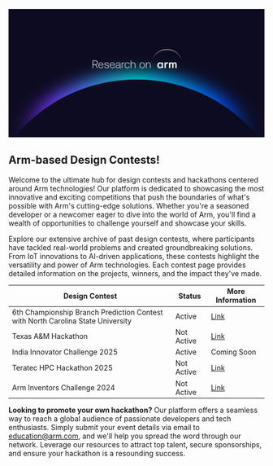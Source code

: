 
![research_banner](../images/Research_on_arm_banner.png)

## Arm-based Design Contests!

Welcome to the ultimate hub for design contests and hackathons centered around Arm technologies! Our platform is dedicated to showcasing the most innovative and exciting competitions that push the boundaries of what's possible with Arm's cutting-edge solutions. Whether you're a seasoned developer or a newcomer eager to dive into the world of Arm, you'll find a wealth of opportunities to challenge yourself and showcase your skills.

Explore our extensive archive of past design contests, where participants have tackled real-world problems and created groundbreaking solutions. From IoT innovations to AI-driven applications, these contests highlight the versatility and power of Arm technologies. Each contest page provides detailed information on the projects, winners, and the impact they've made.

<table>
  <thead>
    <tr>
      <th>Design Contest</th>
      <th>Status</th>
      <th>More Information</th>
    </tr>
  </thead>
  <tbody>
    <tr class="active">
      <td>6th Championship Branch Prediction Contest with North Carolina State University</td>
      <td>Active</td>
      <td>
        <a href="https://ericrotenberg.wordpress.ncsu.edu/cbp2025/#CBP2025framework" target="_blank">Link</a>
      </td>
    </tr>
    <tr>
      <td>Texas A&amp;M Hackathon</td>
      <td>Not Active</td>
      <td>
        <a href="https://community.arm.com/arm-ambassadors/b/blog/posts/arm-at-tamuhack-2025" target="_blank">Link</a>
      </td>
    </tr>
    <tr class="active">
      <td>India Innovator Challenge 2025</td>
      <td>Active</td>
      <td>
        <a>Coming Soon</a>
      </td>
    </tr>
    <tr>
      <td>Teratec HPC Hackathon 2025</td>
      <td>Not Active</td>
      <td>
        <a href="https://teratec.eu/activites/Hackathon.html" target="_blank">Link</a>
      </td>
    </tr>
    <tr>
      <td>Arm Inventors Challenge 2024</td>
      <td>Not Active</td>
      <td>
        <a href="https://community.arm.com/events/the-inventors-challenge-2024/" target="_blank">Link</a>
      </td>
    </tr>
  </tbody>
</table>

<p><strong>Looking to promote your own hackathon?</strong> Our platform offers a seamless way to reach a global audience of passionate developers and tech enthusiasts. Simply submit your event details via email to <a href="mailto:education@arm.com">education@arm.com</a>, and we'll help you spread the word through our network. Leverage our resources to attract top talent, secure sponsorships, and ensure your hackathon is a resounding success.</p>